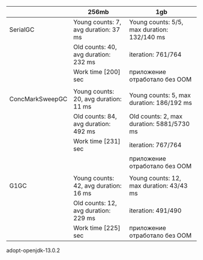 |                 	| 256mb                                 	| 1gb                                         	|
|-----------------	|---------------------------------------	|---------------------------------------------	|
| SerialGC        	| Young counts: 7, avg duration: 37 ms  	| Young counts: 5/5, max duration: 132/140 ms 	|
|                 	| Old counts: 40, avg duration: 232 ms  	| iteration: 761/764                          	|
|                 	| Work time [200] sec                   	| приложение отработало без OOM               	|
|                 	|                                       	|                                             	|
| ConcMarkSweepGC 	| Young counts: 20, avg duration: 11 ms 	| Young counts: 5, max duration: 186/192 ms   	|
|                 	| Old counts: 84, avg duration: 492 ms  	| Old counts: 2, max duration: 5881/5730 ms   	|
|                 	| Work time [231] sec                   	| iteration: 767/764                          	|
|                 	|                                       	| приложение отработало без OOM               	|
|                 	|                                       	|                                             	|
| G1GC            	| Young counts: 42, avg duration: 16 ms 	| Young counts: 12, max duration: 43/43 ms    	|
|                 	| Old counts: 12, avg duration: 229 ms  	| iteration: 491/490                          	|
|                 	| Work time [225] sec                   	| приложение отработало без OOM               	|

adopt-openjdk-13.0.2 
